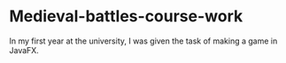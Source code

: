 # Medieval-battles-course-work
In my first year at the university, I was given the task of making a game in JavaFX.
